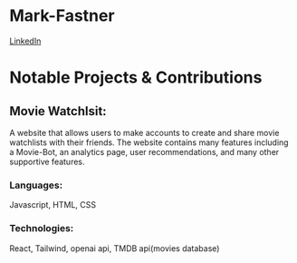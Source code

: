 # Mark-Fastner
[LinkedIn](https://www.linkedin.com/in/mark-fastner-3641a0201/)

<h1>Notable Projects & Contributions</h1>
<span><h2>Movie Watchlsit:</h2> A website that allows users to make accounts to create and share movie watchlists with their friends. The website contains many features including a Movie-Bot, an analytics page, user recommendations, and many other supportive features. </span>
<span><h3>Languages:</h3> Javascript, HTML, CSS</span>
<h3>Technologies:</h3> React, Tailwind, openai api, TMDB api(movies database)
